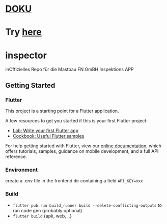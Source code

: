 # [DOKU](https://mastbau-fn.github.io/inspector/doc/)
# Try [here](https://mastbau-fn.github.io/inspector/app/)

# inspector

inOffizielles Repo für die Mastbau FN GmBH Inspektions APP

## Getting Started

### Flutter

This project is a starting point for a Flutter application.

A few resources to get you started if this is your first Flutter project:

- [Lab: Write your first Flutter app](https://flutter.dev/docs/get-started/codelab)
- [Cookbook: Useful Flutter samples](https://flutter.dev/docs/cookbook)

For help getting started with Flutter, view our
[online documentation](https://flutter.dev/docs), which offers tutorials,
samples, guidance on mobile development, and a full API reference.

### Environment

create a .env file in the frontend dir containing a field `API_KEY=xxx`

### Build

- `flutter pub run build_runner build --delete-conflicting-outputs` to run code gen (probably optional)
- `flutter build` {apk, web, ..}